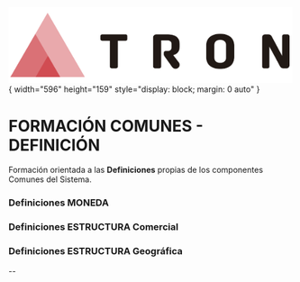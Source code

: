![Imagen LOGO](./00-Imagen/logo-TRON.png){ width="596" height="159" style="display: block; margin: 0 auto" }

# FORMACIÓN COMUNES - DEFINICIÓN

Formación orientada a las **Definiciones** propias de los componentes Comunes del Sistema.

### **Definiciones MONEDA**

### **Definiciones ESTRUCTURA Comercial**

### **Definiciones ESTRUCTURA Geográfica**

--
